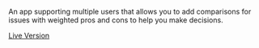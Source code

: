 An app supporting multiple users that allows you to add comparisons for issues with weighted pros and cons to help you make decisions.

[Live Version](https://pros-n-cons.herokuapp.com)